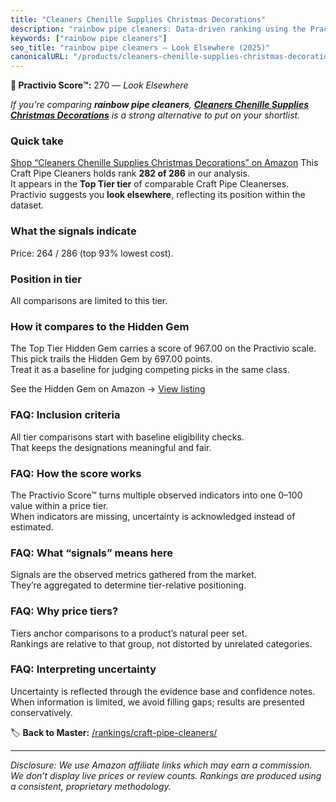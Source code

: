 ```yaml
---
title: "Cleaners Chenille Supplies Christmas Decorations"
description: "rainbow pipe cleaners: Data-driven ranking using the Practivio Score™. Positioned by quality, value, demand, findability, momentum."
keywords: ["rainbow pipe cleaners"]
seo_title: "rainbow pipe cleaners — Look Elsewhere (2025)"
canonicalURL: "/products/cleaners-chenille-supplies-christmas-decorations-B0F8P3NK4H/"
---
```


**🚫 Practivio Score™:** 270 — _Look Elsewhere_


*If you're comparing **rainbow pipe cleaners**, **[Cleaners Chenille Supplies Christmas Decorations](https://www.amazon.com/dp/B0F8P3NK4H?tag=practivio-20)** is a strong alternative to put on your shortlist.*
### Quick take
[Shop “Cleaners Chenille Supplies Christmas Decorations” on Amazon](https://www.amazon.com/dp/B0F8P3NK4H?tag=practivio-20)
This Craft Pipe Cleaners holds rank **282 of 286** in our analysis.  
It appears in the **Top Tier tier** of comparable Craft Pipe Cleanerses.  
Practivio suggests you **look elsewhere**, reflecting its position within the dataset.

### What the signals indicate
Price: 264 / 286 (top 93% lowest cost).  

### Position in tier
All comparisons are limited to this tier.

### How it compares to the Hidden Gem
The Top Tier Hidden Gem carries a score of 967.00 on the Practivio scale.  
This pick trails the Hidden Gem by 697.00 points.  
Treat it as a baseline for judging competing picks in the same class.  

See the Hidden Gem on Amazon → [View listing](https://www.amazon.com/dp/B07ZG6JY5J?tag=practivio-20)

### FAQ: Inclusion criteria
All tier comparisons start with baseline eligibility checks.  
That keeps the designations meaningful and fair.

### FAQ: How the score works
The Practivio Score™ turns multiple observed indicators into one 0–100 value within a price tier.  
When indicators are missing, uncertainty is acknowledged instead of estimated.

### FAQ: What “signals” means here
Signals are the observed metrics gathered from the market.  
They’re aggregated to determine tier-relative positioning.

### FAQ: Why price tiers?
Tiers anchor comparisons to a product’s natural peer set.  
Rankings are relative to that group, not distorted by unrelated categories.

### FAQ: Interpreting uncertainty
Uncertainty is reflected through the evidence base and confidence notes.  
When information is limited, we avoid filling gaps; results are presented conservatively.


🏷️ **Back to Master:** [/rankings/craft-pipe-cleaners/](/rankings/craft-pipe-cleaners/)

---
_Disclosure: We use Amazon affiliate links which may earn a commission. We don’t display live prices or review counts. Rankings are produced using a consistent, proprietary methodology._
